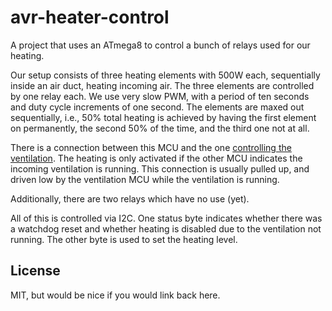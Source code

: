 # avr-heater-control

A project that uses an ATmega8 to control a bunch of relays used for our heating.

Our setup consists of three heating elements with 500W each, sequentially inside an air duct, heating incoming air.
The three elements are controlled by one relay each.
We use very slow PWM, with a period of ten seconds and duty cycle increments of one second.
The elements are maxed out sequentially, i.e., 50% total heating is achieved by having the first element on permanently, the second 50% of the time, and the third one not at all.

There is a connection between this MCU and the one [controlling the ventilation](../avr-fan-control).
The heating is only activated if the other MCU indicates the incoming ventilation is running.
This connection is usually pulled up, and driven low by the ventilation MCU while the ventilation is running.

Additionally, there are two relays which have no use (yet).

All of this is controlled via I2C.
One status byte indicates whether there was a watchdog reset and whether heating is disabled due to the ventilation not running.
The other byte is used to set the heating level.

## License

MIT, but would be nice if you would link back here.

